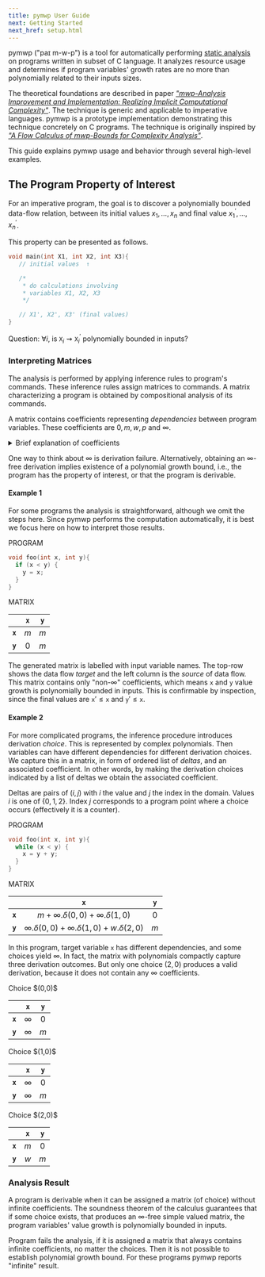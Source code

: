 ```yaml
---
title: pymwp User Guide
next: Getting Started
next_href: setup.html
---
```


pymwp ("paɪ m-w-p") is a tool for automatically performing 
<a href="https://en.wikipedia.org/wiki/Static_program_analysis" target="blank" rel="nofollow noreferrer">static analysis</a> 
on programs written in subset of C language.
It analyzes resource usage and determines if program variables' growth rates are no more than polynomially related to their inputs sizes.

The theoretical foundations are described in paper 
_<a href="https://doi.org/10.4230/LIPIcs.FSCD.2022.26" target="blank" rel="nofollow noreferrer">"mwp-Analysis Improvement and Implementation: Realizing Implicit Computational Complexity"</a>_.
The technique is generic and applicable to imperative languages. pymwp is a prototype implementation demonstrating this technique concretely on C programs.
The technique is originally inspired by
_<a href="https://doi.org/10.1145/1555746.1555752" target="blank" rel="nofollow noreferrer">"A Flow Calculus of mwp-Bounds for Complexity Analysis"</a>_.

This guide explains pymwp usage and behavior through several high-level examples.

The Program Property of Interest
---

For an imperative program, the goal is to discover a polynomially bounded data-flow relation, 
between its initial values $x_1,...,x_n$ and final value $x_1^\prime,...,x_n^\prime$.

This property can be presented as follows.   

```c
void main(int X1, int X2, int X3){ 
   // initial values  ↑

   /*  
    * do calculations involving 
    * variables X1, X2, X3 
    */

   // X1', X2', X3' (final values) 
}
```

Question: $\forall i$, is $\texttt{X}_i \rightsquigarrow \texttt{X}_i^\prime$ polynomially bounded in inputs? 

### Interpreting Matrices

The analysis is performed by applying inference rules to program's commands.
These inference rules assign matrices to commands. 
A matrix characterizing a program is obtained by compositional analysis of its commands.

A matrix contains coefficients representing _dependencies_ between program variables.
These coefficients are $0, m, w, p$ and $\infty$. 

<details>
<summary>Brief explanation of coefficients</summary>
<div class="card card-body">
The coefficients characterize how data flows between variables:

* $0$ --- no dependency
* $m$ --- maximal (of linear)
* $w$ --- weak polynomial
* $p$ --- polynomial
* $\infty$ --- infinite

Ordering:  $0 < m < w < p < \infty$.  
In pymwp $0$ is `0` and $\infty$ is `i`.
</div>
</details>

One way to think about $\infty$ is derivation failure. Alternatively, obtaining an $\infty$-free derivation
implies existence of a polynomial growth bound, i.e., the program has the property of interest, or that the program is derivable.

#### Example 1

For some programs the analysis is straightforward, although we omit the steps here. 
Since pymwp performs the computation automatically, it is best we focus here on how to interpret those results.

<div class="container text-left"><div class="row"><div class="col col-md-4">
PROGRAM

```c
void foo(int x, int y){
  if (x < y) {
    y = x;
  }
}
```

</div><div class="col">

MATRIX

|         | `x` | `y` |
|---------|:---:|:---:|
| **`x`** | $m$ | $m$ |
| **`y`** | $0$ | $m$ | 

</div></div></div>

The generated matrix is labelled with input variable names. The top-row shows the data flow _target_ and the left column is the _source_ of data flow.
This matrix contains only "non-$\infty$" coefficients, which means $\texttt{x}$ and $\texttt{y}$ value growth is polynomially bounded in inputs.
This is confirmable by inspection, since the final values are $\texttt{x}' \leq \texttt{x}$ and $\texttt{y}' \leq \texttt{x}$.

#### Example 2

For more complicated programs, the inference procedure introduces derivation _choice_. 
This is represented by complex polynomials.
Then variables can have different dependencies for different derivation choices.
We capture this in a matrix, in form of ordered list of _deltas_, and an associated coefficient.
In other words, by making the derivation choices indicated by a list of deltas we obtain the associated coefficient.


Deltas are pairs of $(i, j)$ with $i$ the value and $j$ the index in the domain.
Values $i$ is one of $\{0,1,2\}$. Index $j$ corresponds to a program point where a choice occurs (effectively it is a counter).

<div class="container text-left"><div class="row"><div class="col col-md-4">
PROGRAM

```c
void foo(int x, int y){
  while (x < y) {
    x = y + y;
  }
}
```

</div><div class="col">

MATRIX

|         |                            `x`                            | `y` |
|---------|:---------------------------------------------------------:|:---:|
| **`x`** |       $m + \infty.\delta(0,0) + \infty.\delta(1,0)$       | $0$ |
| **`y`** | $\infty.\delta(0,0) + \infty.\delta(1,0) + w.\delta(2,0)$ | $m$ |

</div></div></div>


In this program, target variable $\texttt{x}$ has different dependencies, and some choices yield $\infty$.
In fact, the matrix with polynomials compactly capture three derivation outcomes.
But only one choice $(2,0)$ produces a valid derivation, because it does not contain any $\infty$ coefficients.
 
<div class="d-flex flex-wrap flex-row justify-content-left"><div class="p-2">
Choice $(0,0)$

|         |   `x`    | `y` |
|---------|:--------:|:---:|
| **`x`** | $\infty$ | $0$ |
| **`y`** | $\infty$ | $m$ |

</div><div class="p-2"></div><div class="p-2">
Choice $(1,0)$

|         |   `x`    | `y` |
|---------|:--------:|:---:|
| **`x`** | $\infty$ | $0$ |
| **`y`** | $\infty$ | $m$ |

</div><div class="p-2"></div><div class="p-2">
Choice $(2,0)$

|         | `x` | `y` |
|---------|:---:|:---:|
| **`x`** | $m$ | $0$ |
| **`y`** | $w$ | $m$ |

</div></div>




### Analysis Result

A program is derivable when it can be assigned a matrix (of choice) without infinite coefficients.
The soundness theorem of the calculus guarantees that if some choice exists,
that produces an $\infty$-free simple valued matrix, the program variables' value growth is polynomially bounded in inputs.


Program fails the analysis, if it is assigned a matrix that always contains infinite coefficients, no matter the choices.
Then it is not possible to establish polynomial growth bound. For these programs pymwp reports "infinite" result.


